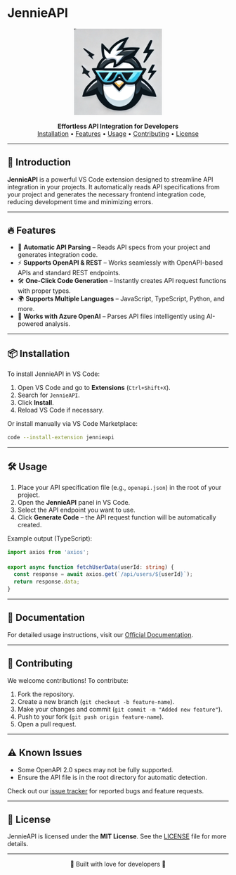 # JennieAPI

<p align="center">
  <img src="icon/button1.png" width="200" alt="JennieAPI Logo">
</p>

<p align="center">
  <b>Effortless API Integration for Developers</b>
  <br>
  <a href="#installation">Installation</a> •
  <a href="#features">Features</a> •
  <a href="#usage">Usage</a> •
  <a href="#contributing">Contributing</a> •
  <a href="#license">License</a>
</p>

---

## 🚀 Introduction

**JennieAPI** is a powerful VS Code extension designed to streamline API integration in your projects. It automatically reads API specifications from your project and generates the necessary frontend integration code, reducing development time and minimizing errors.

---

## 🔥 Features

- 📌 **Automatic API Parsing** – Reads API specs from your project and generates integration code.
- ⚡ **Supports OpenAPI & REST** – Works seamlessly with OpenAPI-based APIs and standard REST endpoints.
- 🛠️ **One-Click Code Generation** – Instantly creates API request functions with proper types.
- 🌍 **Supports Multiple Languages** – JavaScript, TypeScript, Python, and more.
- 🚀 **Works with Azure OpenAI** – Parses API files intelligently using AI-powered analysis.

---

## 📦 Installation

To install JennieAPI in VS Code:

1. Open VS Code and go to **Extensions** (`Ctrl+Shift+X`).
2. Search for `JennieAPI`.
3. Click **Install**.
4. Reload VS Code if necessary.

Or install manually via VS Code Marketplace:

```sh
code --install-extension jennieapi
```

---

## 🛠 Usage

1. Place your API specification file (e.g., `openapi.json`) in the root of your project.
2. Open the **JennieAPI** panel in VS Code.
3. Select the API endpoint you want to use.
4. Click **Generate Code** – the API request function will be automatically created.

Example output (TypeScript):

```typescript
import axios from 'axios';

export async function fetchUserData(userId: string) {
  const response = await axios.get(`/api/users/${userId}`);
  return response.data;
}
```

---

## 📖 Documentation

For detailed usage instructions, visit our [Official Documentation](https://your-docs-link.com).

---

## 🤝 Contributing

We welcome contributions! To contribute:

1. Fork the repository.
2. Create a new branch (`git checkout -b feature-name`).
3. Make your changes and commit (`git commit -m "Added new feature"`).
4. Push to your fork (`git push origin feature-name`).
5. Open a pull request.

---

## ⚠️ Known Issues

- Some OpenAPI 2.0 specs may not be fully supported.
- Ensure the API file is in the root directory for automatic detection.

Check out our [issue tracker](https://github.com/your-repo/issues) for reported bugs and feature requests.

---

## 📝 License

JennieAPI is licensed under the **MIT License**. See the [LICENSE](LICENSE) file for more details.

---

<p align="center">💙 Built with love for developers 💙</p>
